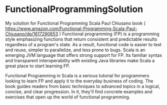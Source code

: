 # FunctionalProgrammingSolution
My solution for Functional Programming Scala Paul Chiusano book ( https://www.amazon.com/Functional-Programming-Scala-Paul-Chiusano/dp/1617290653 )
Functional programming (FP) is a programming style emphasizing functions that return consistent and predictable results regardless of a program's state. As a result, functional code is easier to test and reuse, simpler to parallelize, and less prone to bugs. Scala is an emerging JVM language that offers strong support for FP. Its familiar syntax and transparent interoperability with existing Java libraries make Scala a great place to start learning FP.

Functional Programming in Scala is a serious tutorial for programmers looking to learn FP and apply it to the everyday business of coding. The book guides readers from basic techniques to advanced topics in a logical, concise, and clear progression. In it, they'll find concrete examples and exercises that open up the world of functional programming.
